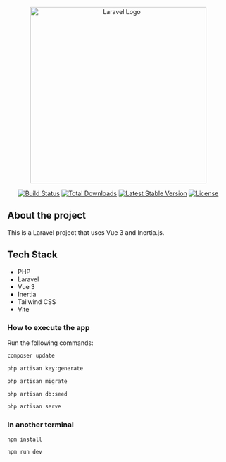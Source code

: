 <p align="center"><a href="https://laravel.com" target="_blank"><img src="https://raw.githubusercontent.com/laravel/art/master/logo-lockup/5%20SVG/2%20CMYK/1%20Full%20Color/laravel-logolockup-cmyk-red.svg" width="400" alt="Laravel Logo"></a></p>

<p align="center">
<a href="https://github.com/laravel/framework/actions"><img src="https://github.com/laravel/framework/workflows/tests/badge.svg" alt="Build Status"></a>
<a href="https://packagist.org/packages/laravel/framework"><img src="https://img.shields.io/packagist/dt/laravel/framework" alt="Total Downloads"></a>
<a href="https://packagist.org/packages/laravel/framework"><img src="https://img.shields.io/packagist/v/laravel/framework" alt="Latest Stable Version"></a>
<a href="https://packagist.org/packages/laravel/framework"><img src="https://img.shields.io/packagist/l/laravel/framework" alt="License"></a>
</p>

## About the project
This is a Laravel project that uses Vue 3 and Inertia.js.

## Tech Stack
- PHP 
- Laravel
- Vue 3
- Inertia
- Tailwind CSS
- Vite

### How to execute the app
Run the following commands:

```sh
composer update
```

```sh
php artisan key:generate
```

```sh
php artisan migrate
```

```sh
php artisan db:seed
```

```sh
php artisan serve
```

### In another terminal

```sh
npm install
```

```sh
npm run dev
```
